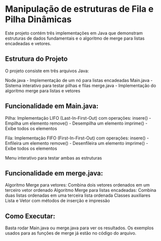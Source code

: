 # Manipulação de estruturas de Fila e Pilha Dinâmicas 


Este projeto contém três implementações em Java que demonstram estruturas de dados fundamentais e o algoritmo de merge para listas encadeadas e vetores.

## Estrutura do Projeto

O projeto consiste em três arquivos Java:

Node.java - Implementação de um nó para listas encadeadas
Main.java - Sistema interativo para testar pilhas e filas
merge.java - Implementação do algoritmo merge para listas e vetores


## Funcionalidade em Main.java:

Pilha: Implementação LIFO (Last-In-First-Out) com operações:
insere() - Empilha um elemento
remove() - Desempilha um elemento
imprime() - Exibe todos os elementos

Fila: Implementação FIFO (First-In-First-Out) com operações:
insere() - Enfileira um elemento
remove() - Desenfileira um elemento
imprime() - Exibe todos os elementos

Menu interativo para testar ambas as estruturas

## Funcionalidade em merge.java:

Algoritmo Merge para vetores: Combina dois vetores ordenados em um terceiro vetor ordenado
Algoritmo Merge para listas encadeadas: Combina duas listas ordenadas em uma terceira lista ordenada
Classes auxiliares Lista e Vetor com métodos de inserção e impressão

## Como Executar:

Basta rodar Main.java ou merge.java para ver os resultados. Os exemplos usados para as funções de merge já estão no código do arquivo.
  
